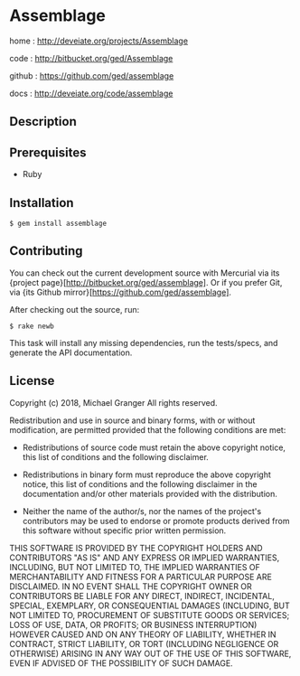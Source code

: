 # Assemblage

home
: http://deveiate.org/projects/Assemblage

code
: http://bitbucket.org/ged/Assemblage

github
: https://github.com/ged/assemblage

docs
: http://deveiate.org/code/assemblage


## Description




## Prerequisites

* Ruby


## Installation

    $ gem install assemblage


## Contributing

You can check out the current development source with Mercurial via its
{project page}[http://bitbucket.org/ged/assemblage]. Or if you prefer Git, via 
{its Github mirror}[https://github.com/ged/assemblage].

After checking out the source, run:

    $ rake newb

This task will install any missing dependencies, run the tests/specs,
and generate the API documentation.


## License

Copyright (c) 2018, Michael Granger
All rights reserved.

Redistribution and use in source and binary forms, with or without
modification, are permitted provided that the following conditions are met:

* Redistributions of source code must retain the above copyright notice,
  this list of conditions and the following disclaimer.

* Redistributions in binary form must reproduce the above copyright notice,
  this list of conditions and the following disclaimer in the documentation
  and/or other materials provided with the distribution.

* Neither the name of the author/s, nor the names of the project's
  contributors may be used to endorse or promote products derived from this
  software without specific prior written permission.

THIS SOFTWARE IS PROVIDED BY THE COPYRIGHT HOLDERS AND CONTRIBUTORS "AS IS"
AND ANY EXPRESS OR IMPLIED WARRANTIES, INCLUDING, BUT NOT LIMITED TO, THE
IMPLIED WARRANTIES OF MERCHANTABILITY AND FITNESS FOR A PARTICULAR PURPOSE ARE
DISCLAIMED. IN NO EVENT SHALL THE COPYRIGHT OWNER OR CONTRIBUTORS BE LIABLE
FOR ANY DIRECT, INDIRECT, INCIDENTAL, SPECIAL, EXEMPLARY, OR CONSEQUENTIAL
DAMAGES (INCLUDING, BUT NOT LIMITED TO, PROCUREMENT OF SUBSTITUTE GOODS OR
SERVICES; LOSS OF USE, DATA, OR PROFITS; OR BUSINESS INTERRUPTION) HOWEVER
CAUSED AND ON ANY THEORY OF LIABILITY, WHETHER IN CONTRACT, STRICT LIABILITY,
OR TORT (INCLUDING NEGLIGENCE OR OTHERWISE) ARISING IN ANY WAY OUT OF THE USE
OF THIS SOFTWARE, EVEN IF ADVISED OF THE POSSIBILITY OF SUCH DAMAGE.


